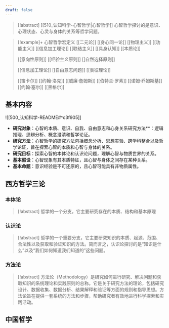 ```yaml
---
draft: false
---
```

> [!abstract] [[510_认知科学-心智哲学|心智哲学]]
> 心智哲学探讨的是意识、心理状态、心灵与身体的关系等哲学问题。

 >[!example]+ 心智哲学宏定义
> [[二元论]] [[身心同一论]] [[物理主义]] [[功能主义]] [[信息加工理论]] [[联结主义]] [[具身认知]] [[本质论]]
> 
> [[意向性原则]] [[经验主义原则]] [[自然选择原则]]
>
>[[信息加工理论]] [[自由意志问题]] [[表征理论]]
> 
> [[笛卡尔]] [[约翰·洛克]] [[威廉·詹姆斯]] [[伯特兰·罗素]] [[诺姆·乔姆斯基]] [[约翰·塞尔]] [[黑格尔]]
## 基本内容
![[500_认知科学-README#^c3f905]]
- **研究对象**：心智的本质、意识、自我、自由意志和心身关系[](诺姆·乔姆斯基.md)研究方法**：逻辑推理、思辨分析、概念澄清和哲学论证。
- **研究方法**：心智哲学的研究方法包括概念分析、思想实验、跨学科整合以及哲学论证，旨在探索心智的本质和心智与身体的关系。
- **研究目标**：探索心智的本体论和认识论问题，理解心智与物质世界的关系。
- **基本假设**：心智现象有其本质特征，且心智与身体之间存在某种关系。
- **基本命题**：意识经验是不可还原的，且心智可能具有非物质属性。
## 西方哲学三论
### 本体论
> [!abstract]
> 哲学的一个分支，它主要研究存在的本质、结构和基本原理

### 认识论
> [!abstract]
> 哲学的一个重要分支，它主要研究知识的本质、起源、范围、合法性以及获取和验证知识的方法。简而言之，认识论探讨的是“知识是什么”以及“我们如何知道我们知道的”这些问题。

### 方法论
> [!abstract]
> 方法论（Methodology）是研究如何进行研究、解决问题和获取知识的系统理论和实践原则的总称。它是关于研究方法的理论，包括研究设计、数据收集、数据分析、结果解释和验证等方面的规则和指导思想。方法论旨在提供一套系统的方法和步骤，帮助研究者有效地进行科学探索和实践活动。



## 中国哲学

